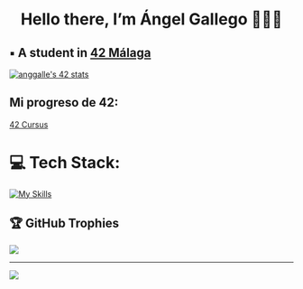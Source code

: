 <h1 align="center"> Hello there, I’m Ángel Gallego 🙋🏻‍♂️ </h1>

## ▪️ A student in [42 Málaga](https://www.42malaga.com/)
[![anggalle's 42 stats](https://badge.mediaplus.ma/greenbinary/anggalle?1337Badge=off&UM6P=off)](https://github.com/oakoudad/badge42)

## Mi progreso de 42:
[42 Cursus](https://github.com/AnglGG/42_malaga.git)

# 💻 Tech Stack:
[![My Skills](https://skillicons.dev/icons?i=c,py)](https://skillicons.dev)

## 🏆 GitHub Trophies
![](https://github-profile-trophy.vercel.app/?username=AnglGG&theme=radical&no-frame=false&no-bg=true&margin-w=4)

---
[![](https://visitcount.itsvg.in/api?id=AnglGG&icon=2&color=0)](https://visitcount.itsvg.in)

<!-- Proudly created with GPRM ( https://gprm.itsvg.in ) -->
